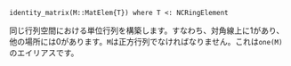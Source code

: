 ```
identity_matrix(M::MatElem{T}) where T <: NCRingElement
```

同じ行列空間における単位行列を構築します。すなわち、対角線上に1があり、他の場所には0があります。`M`は正方行列でなければなりません。これは`one(M)`のエイリアスです。
